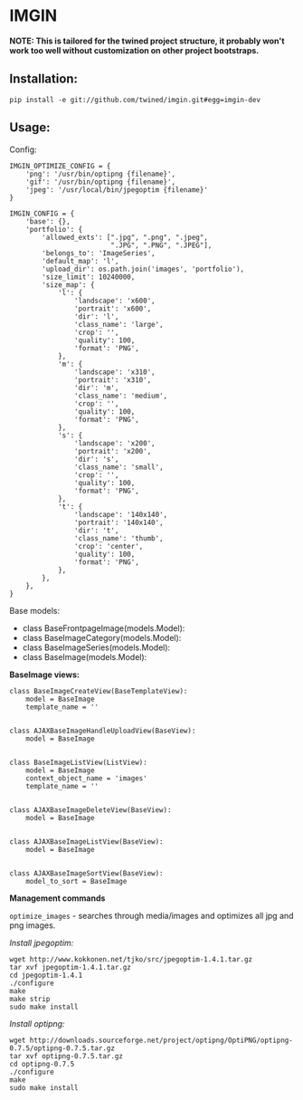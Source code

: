 IMGIN
=====

**NOTE: This is tailored for the twined project structure,
it probably won't work too well without customization on other
project bootstraps.**

Installation:
-------------

    pip install -e git://github.com/twined/imgin.git#egg=imgin-dev


Usage:
------

Config:


    IMGIN_OPTIMIZE_CONFIG = {
        'png': '/usr/bin/optipng {filename}',
        'gif': '/usr/bin/optipng {filename}',
        'jpeg': '/usr/local/bin/jpegoptim {filename}'
    }

    IMGIN_CONFIG = {
        'base': {},
        'portfolio': {
            'allowed_exts': [".jpg", ".png", ".jpeg",
                             ".JPG", ".PNG", ".JPEG"],
            'belongs_to': 'ImageSeries',
            'default_map': 'l',
            'upload_dir': os.path.join('images', 'portfolio'),
            'size_limit': 10240000,
            'size_map': {
                'l': {
                    'landscape': 'x600',
                    'portrait': 'x600',
                    'dir': 'l',
                    'class_name': 'large',
                    'crop': '',
                    'quality': 100,
                    'format': 'PNG',
                },
                'm': {
                    'landscape': 'x310',
                    'portrait': 'x310',
                    'dir': 'm',
                    'class_name': 'medium',
                    'crop': '',
                    'quality': 100,
                    'format': 'PNG',
                },
                's': {
                    'landscape': 'x200',
                    'portrait': 'x200',
                    'dir': 's',
                    'class_name': 'small',
                    'crop': '',
                    'quality': 100,
                    'format': 'PNG',
                },
                't': {
                    'landscape': '140x140',
                    'portrait': '140x140',
                    'dir': 't',
                    'class_name': 'thumb',
                    'crop': 'center',
                    'quality': 100,
                    'format': 'PNG',
                },
            },
        },
    }

Base models:

  - class BaseFrontpageImage(models.Model):
  - class BaseImageCategory(models.Model):
  - class BaseImageSeries(models.Model):
  - class BaseImage(models.Model):


**BaseImage views:**

    class BaseImageCreateView(BaseTemplateView):
        model = BaseImage
        template_name = ''


    class AJAXBaseImageHandleUploadView(BaseView):
        model = BaseImage


    class BaseImageListView(ListView):
        model = BaseImage
        context_object_name = 'images'
        template_name = ''


    class AJAXBaseImageDeleteView(BaseView):
        model = BaseImage


    class AJAXBaseImageListView(BaseView):
        model = BaseImage


    class AJAXBaseImageSortView(BaseView):
        model_to_sort = BaseImage

**Management commands**

`optimize_images` - searches through media/images and optimizes all jpg
and png images.

*Install jpegoptim:*


    wget http://www.kokkonen.net/tjko/src/jpegoptim-1.4.1.tar.gz
    tar xvf jpegoptim-1.4.1.tar.gz
    cd jpegoptim-1.4.1
    ./configure
    make
    make strip
    sudo make install

*Install optipng:*


    wget http://downloads.sourceforge.net/project/optipng/OptiPNG/optipng-0.7.5/optipng-0.7.5.tar.gz
    tar xvf optipng-0.7.5.tar.gz
    cd optipng-0.7.5
    ./configure
    make
    sudo make install
